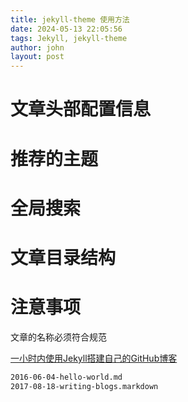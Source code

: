 ```yaml
---
title: jekyll-theme 使用方法
date: 2024-05-13 22:05:56
tags: Jekyll, jekyll-theme
author: john
layout: post
---
```



# 文章头部配置信息


# 推荐的主题

# 全局搜索



# 文章目录结构



# 注意事项

文章的名称必须符合规范

[一小时内使用Jekyll搭建自己的GitHub博客](https://abekthink.github.io/website/write-blogs-using-github-and-jekyll/)

```markdown
2016-06-04-hello-world.md
2017-08-18-writing-blogs.markdown
```


